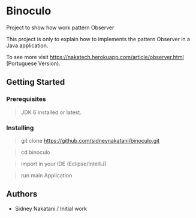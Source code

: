 # Binoculo
Project to show how work pattern Observer

This project is only to explain how to implements the pattern Observer in a Java application.

To see more visit https://nakatech.herokuapp.com/article/observer.html (Portuguese Version).

## Getting Started

### Prerequisites

> JDK 6 installed or latest.

### Installing

> git clone https://github.com/sidneynakatani/binoculo.git

> cd binoculo

> import in your IDE (Eclipse/IntelliJ)

> run main Application

## Authors

- Sidney Nakatani / Initial work

